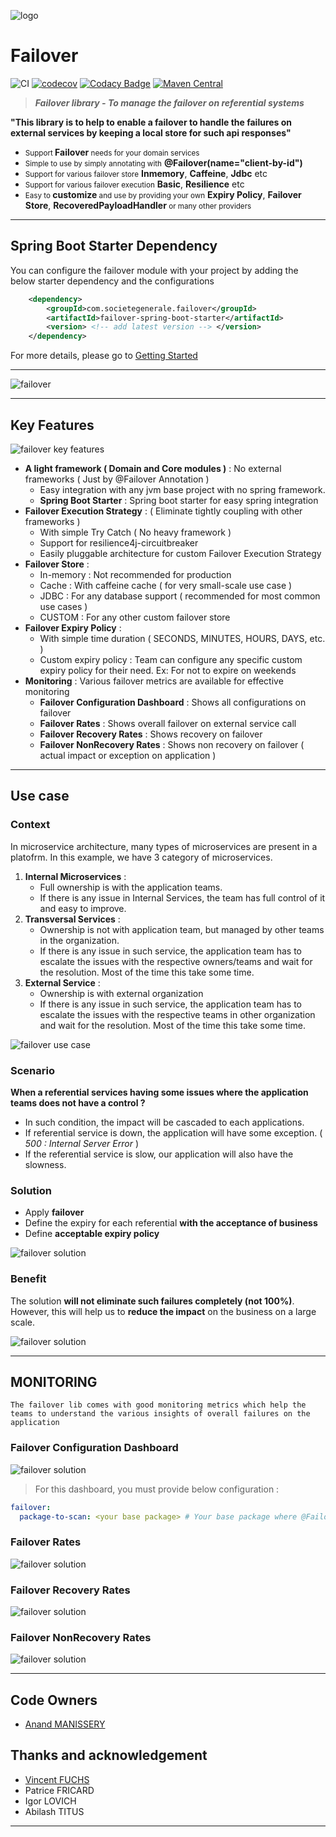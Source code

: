 ![logo](https://raw.githubusercontent.com/societe-generale/failover/main/docs/images/failover-icon.png)

# **Failover**
![CI](https://github.com/societe-generale/failover/actions/workflows/java-maven-ci.yml/badge.svg)
[![codecov](https://codecov.io/gh/societe-generale/failover/branch/main/graph/badge.svg)](https://codecov.io/gh/societe-generale/failover)
[![Codacy Badge](https://app.codacy.com/project/badge/Grade/437763c6ed04421a9b3fbc439f24b523)](https://www.codacy.com/gh/societe-generale/failover/dashboard?utm_source=github.com&amp;utm_medium=referral&amp;utm_content=societe-generale/failover&amp;utm_campaign=Badge_Grade)
[![Maven Central](https://maven-badges.herokuapp.com/maven-central/com.societegenerale.failover/failover/badge.svg)](https://maven-badges.herokuapp.com/maven-central/com.societegenerale.failover/failover)
> ***Failover library - To manage the failover on referential systems***

**"This library is to help to enable a failover to handle the failures on external services by keeping a local store for such api responses"**

- <small>Support </small>**Failover**<small> needs for your domain services</small>
- <small>Simple to use by simply annotating with</small> **@Failover(name="client-by-id")**
- <small>Support for various failover store</small> **Inmemory**, **Caffeine**, **Jdbc** etc
- <small>Support for various failover execution</small> **Basic**, **Resilience** etc
- <small>Easy to </small>**customize**<small>  and use by providing your own</small> **Expiry Policy**, **Failover Store**, **RecoveredPayloadHandler**<small> or many other providers</small>

---

## Spring Boot Starter Dependency

You can configure the failover module with your project by adding the below starter dependency and the configurations
 
```pom.xml
    <dependency>
        <groupId>com.societegenerale.failover</groupId>
        <artifactId>failover-spring-boot-starter</artifactId>
        <version> <!-- add latest version --> </version>
    </dependency>
```

For more details, please go to [Getting Started](https://societe-generale.github.io/failover/#/documentation/quick-start)

---

![failover](https://raw.githubusercontent.com/societe-generale/failover/main/docs/images/failover.png)

---

## Key Features  

![failover key features](https://raw.githubusercontent.com/societe-generale/failover/main/docs/images/failover-key-features-list.png)  

- **A light framework ( Domain and Core modules )** : No external frameworks  ( Just by @Failover Annotation )
  - Easy integration with any jvm base project with no spring framework. 
  - **Spring Boot Starter** : Spring boot starter for easy spring integration
- **Failover Execution Strategy** :  ( Eliminate tightly coupling with other frameworks )
  - With simple Try Catch  ( No heavy framework )
  - Support for resilience4j-circuitbreaker 	
  - Easily pluggable architecture for custom Failover Execution Strategy 
- **Failover Store** :  
  - In-memory : Not recommended for production 
  - Cache : With caffeine cache ( for very small-scale use case )
  - JDBC : For any database support ( recommended for most common use cases )
  - CUSTOM : For any other custom failover store
- **Failover Expiry Policy** :
  - With simple time duration ( SECONDS, MINUTES, HOURS, DAYS, etc. )
  - Custom expiry policy : Team can configure any specific custom expiry policy for their need. Ex: For not to expire on weekends
- **Monitoring** : Various failover metrics are available for effective monitoring
  - **Failover Configuration Dashboard** : Shows all configurations on failover
  - **Failover Rates** : Shows overall failover on external service call 
  - **Failover Recovery Rates** : Shows recovery on failover  
  - **Failover NonRecovery Rates** : Shows non recovery on failover ( actual impact or exception on application )
---
 
## Use case 

### Context
In microservice architecture, many types of microservices are present in a platofrm. In this example, we have 3 category of microservices.

1. **Internal Microservices** :  
   - Full ownership is with the application teams. 
   - If there is any issue in Internal Services, the team has full control of it and easy to improve. 
2. **Transversal Services** :
   - Ownership is not with application team, but managed by other teams in the organization. 
   - If there is any issue in such service, the application team has to escalate the issues with the respective owners/teams and wait for the resolution. Most of the time this take some time. 
3. **External Service** : 
   - Ownership is with external organization
   - If there is any issue in such service, the application team has to escalate the issues with the respective teams in other organization and wait for the resolution. Most of the time this take some time. 

![failover use case](https://raw.githubusercontent.com/societe-generale/failover/main/docs/images/failover-challenges.png)

### Scenario 
**When a referential services having some issues where the application teams does not have a control ?**
- In such condition, the impact will be cascaded to each applications. 
- If referential service is down, the application will have some exception. ( *500 : Internal Server Error* )
- If the referential service is slow, our application will also have the slowness. 

### Solution 
- Apply **failover** 
- Define the expiry for each referential **with the acceptance of business**
- Define **acceptable expiry policy**

![failover solution](https://raw.githubusercontent.com/societe-generale/failover/main/docs/images/failover-solution.png)

### Benefit
The solution **will not eliminate such failures completely (not 100%)**. 
However, this will help us to **reduce the impact** on the business on a large scale.

![failover solution](https://raw.githubusercontent.com/societe-generale/failover/main/docs/images/failover-user-experience.png)

---

## MONITORING

    The failover lib comes with good monitoring metrics which help the teams to understand the various insights of overall failures on the application

### Failover Configuration Dashboard
![failover solution](https://raw.githubusercontent.com/societe-generale/failover/main/docs/images/failover-monitoring-dashboard.png)
> For this dashboard, you must provide below configuration :
```yaml
failover:
  package-to-scan: <your base package> # Your base package where @Failover annotations are declared
```

### Failover Rates
![failover solution](https://raw.githubusercontent.com/societe-generale/failover/main/docs/images/failover-monitoring-failover-rate.png)

### Failover Recovery Rates
![failover solution](https://raw.githubusercontent.com/societe-generale/failover/main/docs/images/failover-monitoring-failover-recovery-rate.png)

### Failover NonRecovery Rates 
![failover solution](https://raw.githubusercontent.com/societe-generale/failover/main/docs/images/failover-monitoring-failover-non-recovery-rate.png)

---

## Code Owners
- [Anand MANISSERY](https://github.com/anandmnair)

## Thanks and acknowledgement 
- [Vincent FUCHS](https://github.com/vincent-fuchs) 
- Patrice FRICARD
- Igor LOVICH
- Abilash TITUS
---

